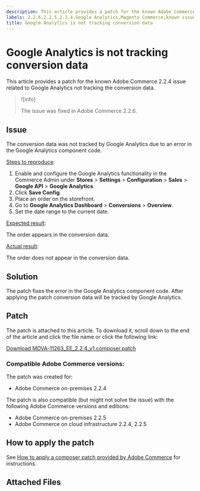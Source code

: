 ```yaml
---
description: This article provides a patch for the known Adobe Commerce 2.2.4 issue related to Google Analytics not tracking the conversion data.
labels: 2.2.6,2.2.5,2.2.4,Google Analytics,Magento Commerce,known issues,patch,troubleshooting,Adobe Commerce,on-premises,cloud infrastructure
title: Google Analytics is not tracking conversion data
---
```


# Google Analytics is not tracking conversion data

This article provides a patch for the known Adobe Commerce 2.2.4 issue related to Google Analytics not tracking the conversion data.

>![info]
>
>The issue was fixed in Adobe Commerce 2.2.6.

## Issue

The conversion data was not tracked by Google Analytics due to an error in the Google Analytics component code.

 <ins>Steps to reproduce</ins>:

1. Enable and configure the Google Analytics functionality in the Commerce Admin under **Stores** > **Settings** > **Configuration** > **Sales** > **Google API** > **Google Analytics**.
1. Click **Save Config**.
1. Place an order on the storefront.
1. Go to **Google Analytics Dashboard** > **Conversions** > **Overview**.
1. Set the date range to the current date.

 <ins>Expected result</ins>:

The order appears in the conversion data.

 <ins>Actual result</ins>:

The order does not appear in the conversion data.

## Solution

The patch fixes the error in the Google Analytics component code. After applying the patch conversion data will be tracked by Google Analytics.

## Patch

The patch is attached to this article. To download it, scroll down to the end of the article and click the file name or click the following link:

 [Download MDVA-11263\_EE\_2.2.4\_v1.composer.patch](assets/MDVA-11263_EE_2.2.4_v1.composer.patch.zip)

### Compatible Adobe Commerce versions:

The patch was created for:

* Adobe Commerce on-premises 2.2.4

The patch is also compatible (but might not solve the issue) with the following Adobe Commerce versions and editions:

* Adobe Commerce on-premises 2.2.5
* Adobe Commerce on cloud infrastructure 2.2.4, 2.2.5

## How to apply the patch

See [How to apply a composer patch provided by Adobe Commerce](https://support.magento.com/hc/en-us/articles/360028367731) for instructions.

## Attached Files